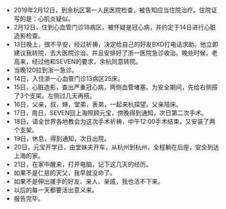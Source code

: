 - 2019年2月12日，到余杭区第一人民医院检查，被告知应当住院治疗。住院证写的是：心肌炎疑似。
- 2月12日，住到心血管门诊18病区，被怀疑是冠心病，并约定于14日进行心脏造影检查。
- 13日晚上，很不平安，经过祈祷，决定给自己的好友BXD打电话求助。他立即建议我转院，去大医院诊治。并且安排好了浙一医院急诊收治。晚些时候，老高来，经过他和SEVEN的要求，余杭同意转院。
- 当晚120拉到浙一急诊。
- 14日，入住浙一心血管门诊13病区25床。
- 15日，心脏造影，查出严重冠心病，两侧血管堵塞。为安全期间，先给右侧搭了3个支架。左侧过几天再搭。
- 16日，父亲，叔，婶，堂弟，表弟，一起来杭探望。父亲陪床。
- 17日，周日，SEVEN回上海照顾元宝，傍晚得到通知，次日第二次手术。
- 18日，请全世界各地教会为这次手术祈祷，中午12:00手术结束，又安装了两个支架。
- 19日，休息，得到通知，次日出院。
- 20日，元宝开学日，由堂妹夫开车，从杭州到杭州，全程躺在后座，安全到达上海的家。
- 21日，在家中醒来，打开电脑，记下这几天的经历。
- 如果不是仁慈的天父，我早就没命了。
- 如果不是伸出援手的好友、亲人、亲戚，我也活不下来。
- 以后的每一天都要活出意义来。
- 报告完毕。
